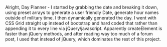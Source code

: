 Alright, Day Planner -
I started by grabbing the date and breaking it down, using preset arrays to generate a user friendly Date, generate hour names outside of military time.
I then dynamically generated the day. I went with CSS Grid straight up instead of bootstrap and hard coded that rather than appending it to every line via jQuery/javascript.
Apparently createElement is faster than jQuery methods, and after reading way too much of a forum post, I used that instead of jQuery, which dominates the rest of this project.
